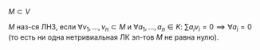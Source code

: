 $M\subset V$

$M$ наз-ся ЛНЗ, если $\forall v_{1},\dots, v_{n}\subset M$ и $\forall a_{1},\dots, a_{n} \in K$: $\sum\limits a_{i}v_{i}=0 \implies \forall a_{i} = 0$ (то есть ни одна нетривиальная ЛК эл-тов $M$ не равна нулю).